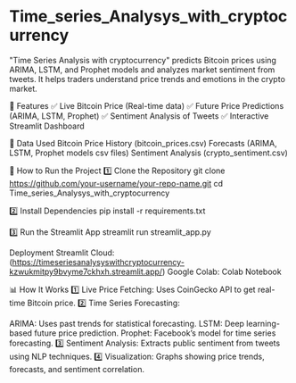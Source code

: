 # Time_series_Analysys_with_cryptocurrency

"Time Series Analysis with cryptocurrency" predicts Bitcoin prices using ARIMA, LSTM, and Prophet models and analyzes market sentiment from tweets. It helps traders understand price trends and emotions in the crypto market.

📌 Features
✅ Live Bitcoin Price (Real-time data)
✅ Future Price Predictions (ARIMA, LSTM, Prophet)
✅ Sentiment Analysis of Tweets
✅ Interactive Streamlit Dashboard

📁 Data Used
Bitcoin Price History (bitcoin_prices.csv)
Forecasts (ARIMA, LSTM, Prophet models csv files)
Sentiment Analysis (crypto_sentiment.csv)

🚀 How to Run the Project
1️⃣ Clone the Repository
git clone https://github.com/your-username/your-repo-name.git
cd Time_series_Analysys_with_cryptocurrency

2️⃣ Install Dependencies
pip install -r requirements.txt

3️⃣ Run the Streamlit App
streamlit run streamlit_app.py

Deployment
Streamlit Cloud: (https://timeseriesanalysyswithcryptocurrency-kzwukmitpy9bvyme7ckhxh.streamlit.app/)
Google Colab: Colab Notebook

📊 How It Works
1️⃣ Live Price Fetching: Uses CoinGecko API to get real-time Bitcoin price.
2️⃣ Time Series Forecasting:

ARIMA: Uses past trends for statistical forecasting.
LSTM: Deep learning-based future price prediction.
Prophet: Facebook’s model for time series forecasting.
3️⃣ Sentiment Analysis: Extracts public sentiment from tweets using NLP techniques.
4️⃣ Visualization: Graphs showing price trends, forecasts, and sentiment correlation.
